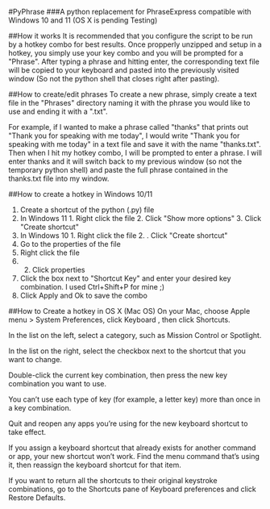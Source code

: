 #PyPhrase
###A python replacement for PhraseExpress compatible with Windows 10 and 11 (OS X is pending Testing)


##How it works
It is recommended that you configure the script to be run by a hotkey combo for best results. Once propperly unzipped and setup in a hotkey, you simply use your key combo and you will be prompted for a "Phrase". After typing a phrase and hitting enter, the corresponding text file will be copied to your keyboard and pasted into the previously visited window (So not the python shell that closes right after pasting).

##How to create/edit phrases
To create a new phrase, simply create a text file in the "Phrases" directory naming it with the phrase you would like to use and ending it with a ".txt". 

For example, if I wanted to make a phrase called "thanks" that prints out "Thank you for speaking with me today", I would write "Thank you for speaking with me today" in a text file and save it with the name "thanks.txt". Then when I hit my hotkey combo, I will be prompted to enter a phrase. I will enter thanks and it will switch back to my previous window (so not the temporary python shell) and paste the full phrase contained in the thanks.txt file into my window.


##How to create a hotkey in Windows 10/11
1. Create a shortcut of the python (.py) file
  1. In Windows 11
    1. Right click the file
    2. Click "Show more options"
    3. Click "Create shortcut"
  2. In Windows 10
    1. Right click the file
    2. . Click "Create shortcut"
2. Go to the properties of the file
  1. Right click the file
  2. 2. Click properties
3. Click the box next to "Shortcut Key" and enter your desired key combination. I used Ctrl+Shift+P for mine ;)
4. Click Apply and Ok to save the combo

##How to Create a hotkey in OS X (Mac OS)
On your Mac, choose Apple menu  > System Preferences, click Keyboard , then click Shortcuts.

In the list on the left, select a category, such as Mission Control or Spotlight.

In the list on the right, select the checkbox next to the shortcut that you want to change.

Double-click the current key combination, then press the new key combination you want to use.

You can’t use each type of key (for example, a letter key) more than once in a key combination.

Quit and reopen any apps you’re using for the new keyboard shortcut to take effect.

If you assign a keyboard shortcut that already exists for another command or app, your new shortcut won’t work. Find the menu command that’s using it, then reassign the keyboard shortcut for that item.

If you want to return all the shortcuts to their original keystroke combinations, go to the Shortcuts pane of Keyboard preferences and click Restore Defaults.
